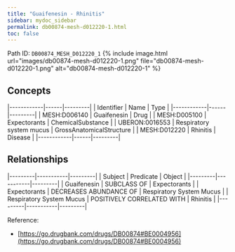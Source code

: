 ```yaml
---
title: "Guaifenesin - Rhinitis"
sidebar: mydoc_sidebar
permalink: db00874-mesh-d012220-1.html
toc: false 
---
```



Path ID: `DB00874_MESH_D012220_1`
{% include image.html url="images/db00874-mesh-d012220-1.png" file="db00874-mesh-d012220-1.png" alt="db00874-mesh-d012220-1" %}

## Concepts

|------------|------|---------|
| Identifier | Name | Type    |
|------------|------|---------|
| MESH:D006140 | Guaifenesin | Drug |
| MESH:D005100 | Expectorants | ChemicalSubstance |
| UBERON:0016553 | Respiratory system mucus | GrossAnatomicalStructure |
| MESH:D012220 | Rhinitis | Disease |
|------------|------|---------|

## Relationships

|---------|-----------|---------|
| Subject | Predicate | Object  |
|---------|-----------|---------|
| Guaifenesin | SUBCLASS OF | Expectorants |
| Expectorants | DECREASES ABUNDANCE OF | Respiratory System Mucus |
| Respiratory System Mucus | POSITIVELY CORRELATED WITH | Rhinitis |
|---------|-----------|---------|

Reference: 
  - [https://go.drugbank.com/drugs/DB00874#BE0004956](https://go.drugbank.com/drugs/DB00874#BE0004956)
